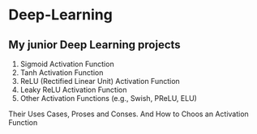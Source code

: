 # Deep-Learning
## My junior Deep Learning projects

1. Sigmoid Activation Function
2. Tanh Activation Function
3. ReLU (Rectified Linear Unit) Activation Function
4. Leaky ReLU Activation Function
5. Other Activation Functions (e.g., Swish, PReLU, ELU)

Their Uses Cases, Proses and Conses.
And How to Choos an Activation Function